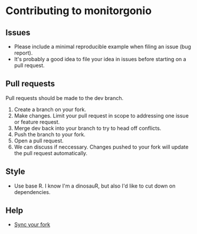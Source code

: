 # Contributing to monitorgonio 

## Issues

- Please include a minimal reproducible example when filing an issue (bug report).
- It's probably a good idea to file your idea in issues before starting on a pull request.

## Pull requests
 
Pull requests should be made to the dev branch.

1. Create a branch on your fork.
2. Make changes. Limit your pull request in scope to addressing one issue or feature request.
3. Merge dev back into your branch to try to head off conflicts.
4. Push the branch to your fork.
5. Open a pull request.
6. We can discuss if neccessary. Changes pushed to your fork will update the pull request automatically.

## Style

- Use base R. I know I'm a dinosauR, but also I'd like to cut down on dependencies.

## Help

- [Sync your fork](https://help.github.com/articles/syncing-a-fork/#platform-linux)

